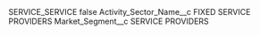 <?xml version="1.0" encoding="UTF-8"?>
<CustomMetadata xmlns="http://soap.sforce.com/2006/04/metadata" xmlns:xsi="http://www.w3.org/2001/XMLSchema-instance" xmlns:xsd="http://www.w3.org/2001/XMLSchema">
    <label>SERVICE_SERVICE</label>
    <protected>false</protected>
    <values>
        <field>Activity_Sector_Name__c</field>
        <value xsi:type="xsd:string">FIXED SERVICE PROVIDERS</value>
    </values>
    <values>
        <field>Market_Segment__c</field>
        <value xsi:type="xsd:string">SERVICE PROVIDERS</value>
    </values>
</CustomMetadata>
